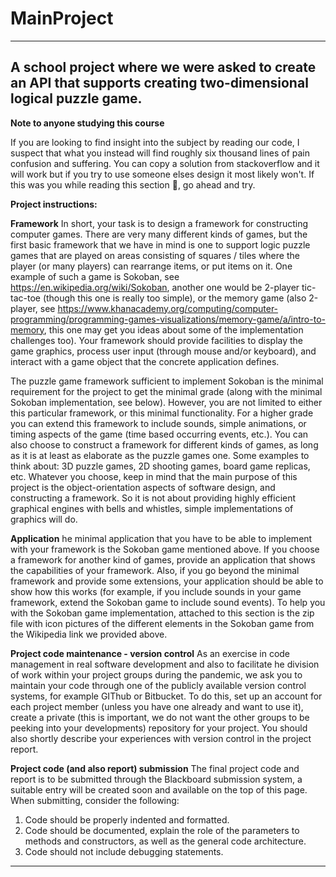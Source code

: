 # MainProject
---------------------------------------
A school project where we were asked to create an API that supports creating two-dimensional logical puzzle game.
---------------------------------------

**Note to anyone studying this course**

If you are looking to find insight into the subject by reading our code, I suspect that what you instead will find roughly six thousand lines of pain confusion and suffering. You can copy a solution from stackoverflow and it will work but if you try to use someone elses design it most likely won't. 
If this was you while reading this section :hear_no_evil:, go ahead and try.

**Project instructions:**

**Framework**
In short, your task is to design a framework for constructing computer games. There are very many different kinds of games, but the first basic framework that we have in mind is one to support logic puzzle games that are played on areas consisting of squares / tiles where the player (or many players) can rearrange items, or put items on it. One example of such a game is Sokoban, see https://en.wikipedia.org/wiki/Sokoban, another one would be 2-player tic-tac-toe (though this one is really too simple), or the memory game (also 2-player, see https://www.khanacademy.org/computing/computer-programming/programming-games-visualizations/memory-game/a/intro-to-memory, this one may get you ideas about some of the implementation challenges too). Your framework should provide facilities to display the game graphics, process user input (through mouse and/or keyboard), and interact with a game object that the concrete application defines. 

The puzzle game framework sufficient to implement Sokoban is the minimal requirement for the project to get the minimal grade (along with the minimal Sokoban implementation, see below). However, you are not limited to either this particular framework, or this minimal functionality. For a higher grade you can extend this framework to include sounds, simple animations, or timing aspects of the game (time based occurring events, etc.). You can also choose to construct a framework for different kinds of games, as long as it is at least as elaborate as the puzzle games one. Some examples to think about: 3D puzzle games, 2D shooting games, board game replicas, etc. Whatever you choose, keep in mind that the main purpose of this project is the object-orientation aspects of software design, and constructing a framework. So it is not about providing highly efficient graphical engines with bells and whistles, simple implementations of graphics will do.

**Application**
he minimal application that you have to be able to implement with your framework is the Sokoban game mentioned above. If you choose a framework for another kind of games, provide an application that shows the capabilities of your framework. Also, if you go beyond the minimal framework and provide some extensions, your application should be able to show how this works (for example, if you include sounds in your game framework, extend the Sokoban game to include sound events). 
To help you with the Sokoban game implementation, attached to this section is the zip file with icon pictures of the different elements in the Sokoban game from the Wikipedia link we provided above.

**Project code maintenance - version control**
As an exercise in code management in real software development and also to facilitate he division of work within your project groups during the pandemic, we ask you to maintain your code through one of the publicly available version control systems, for example GIThub or Bitbucket. To do this, set up an account for each project member (unless you have one already and want to use it), create a private (this is important, we do not want the other groups to be peeking into your developments) repository for your project. You should also shortly describe your experiences with version control in the project report.

**Project code (and also report) submission**
The final project code and report is to be submitted through the Blackboard submission system, a suitable entry will be created soon and available on the top of this page. When submitting, consider the following:
1.  Code should be properly indented and formatted.
2.  Code should be documented, explain the role of the parameters to methods and constructors, as well as the general code architecture.
3.  Code should not include debugging statements.

---------------------------------------
